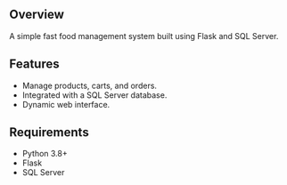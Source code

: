 ## Overview
A simple fast food management system built using Flask and SQL Server.

## Features
- Manage products, carts, and orders.
- Integrated with a SQL Server database.
- Dynamic web interface.

## Requirements
- Python 3.8+
- Flask
- SQL Server
